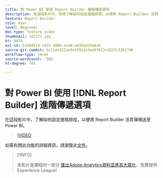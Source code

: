 ```yaml
---
title: 對 Power BI 使用 Report Builder 進階傳遞選項
description: 在這段影片中，您將了解如何設定進階排程，以便將 Report Builder 活頁簿傳送至 Power BI。
feature: Report Builder
role: User
level: Beginner
doc-type: feature video
thumbnail: 342377.jpg
kt: 9874
exl-id: b1b8d519-c035-498b-ac40-a939a019a616
source-git-commit: 5c11ee3222e5e3f81a13ed8fbf2cd22fc32b1740
workflow-type: tm+mt
source-wordcount: '101'
ht-degree: 76%

---
```


# 對 Power BI 使用 [!DNL Report Builder] 進階傳遞選項

在這段影片中，了解如何設定進階排程，以便將 Report Builder 活頁簿傳送至 Power BI。

>[!VIDEO](https://video.tv.adobe.com/v/342377/?quality=12&learn=on)

如需有關此功能的詳細資訊，請瀏覽此[文件](https://experienceleague.adobe.com/docs/analytics/analyze/report-builder/publish-powerbi/power-bi.html?lang=zh-Hant)。

>[!INFO]
>
> 本影片是課程的一部分 [匯出Adobe Analytics資料並將其大眾化](https://experienceleague.adobe.com/?recommended=Analytics-A-1-2022.1.democratizing)，免費提供Experience League!